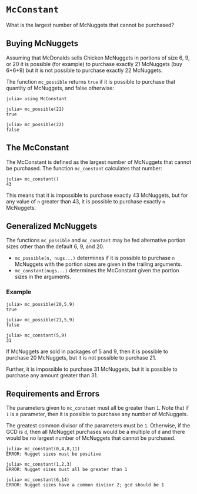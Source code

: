 # `McConstant`
What is the largest number of McNuggets that cannot be purchased?


## Buying McNuggets 

Assuming that McDonalds sells Chicken McNuggets in portions of size 6, 9, or 20
it is possible (for example) to purchase exactly 21 McNuggets (buy 6+6+9) but it 
is not possible to purchase exactly 22 McNuggets. 

The function `mc_possible` returns `true` if it is possible to purchase that quantity
of McNuggets, and false otherwise:
```
julia> using McConstant

julia> mc_possible(21)
true

julia> mc_possible(22)
false
```

## The McConstant

The McConstant is defined as the largest number of McNuggets that cannot be purchased. The function `mc_constant` calculates that number:
```
julia> mc_constant()
43
```

This means that it is impossible to purchase exactly 43 McNuggets, but for any value of `n` greater than 43, it is possible to purchase exactly `n` McNuggets. 


## Generalized McNuggets

The functions `mc_possible` and `mc_constant` may be fed alternative portion sizes other than the default 6, 9, and 20.
* `mc_possible(n, nugs...)` determines if it is possible to purchase `n` McNuggets with the portion sizes are given in the trailing arguments.
* `mc_constant(nugs...)` determines the McConstant given the portion sizes in the arguments. 

### Example
```
julia> mc_possible(20,5,9)
true

julia> mc_possible(21,5,9)
false

julia> mc_constant(5,9)
31
```

If McNuggets are sold in packages of 5 and 9, then it is possible to purchase 20 McNuggets, but it is not possible to purchase 21.

Further, it is impossible to purchase 31 McNuggets, but it is possible to purchase
any amount greater than 31. 

## Requirements and Errors

The parameters given to `mc_constant` must all be greater than `1`. Note that if `1` is a parameter, then it is possible to purchase any number of McNuggets.

The greatest common divisor of the parameters must be `1`. Otherwise, if 
the GCD is `d`, then all McNugget purchases would be a multiple of `d` and
there would be no largest number of McNuggets that cannot be purchased.

```
julia> mc_constant(0,4,8,11)
ERROR: Nugget sizes must be positive

julia> mc_constant(1,2,3)
ERROR: Nugget sizes must all be greater than 1

julia> mc_constant(6,14)
ERROR: Nugget sizes have a common divisor 2; gcd should be 1
```
